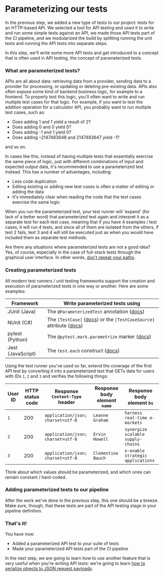 # Parameterizing our tests

In the previous step, we added a new type of tests to our project: tests for an HTTP-based API. We selected a tool for API testing and used it to write and run some simple tests against an API, we made those API tests part of the CI pipeline, and we modularized the build by splitting running the unit tests and running the API tests into separate steps.

In this step, we'll write some more API tests and get introduced to a concept that is often used in API testing, the concept of parameterized tests.

### What are parameterized tests?

APIs are all about data: retrieving data from a provider, sending data to a provider for processing, or updating or deleting pre-existing data. APIs also often expose some kind of backend business logic, for example to a frontend. To properly test this logic, you'll often want to write and run multiple test cases for that logic. For example, if you want to test the addition operation for a calculator API, you probably want to run multiple test cases, such as:

* Does adding 1 and 1 yield a result of 2?
* Does adding 0 and 0 yield 0?
* Does adding -1 and 1 yield 0?
* Does adding –2147483648 and 2147483647 yield -1?

and so on.

In cases like this, instead of having multiple tests that essentially exercise the same piece of logic, just with different combinations of input and expected output data, it's recommended to use a parameterized test instead. This has a number of advantages, including:

* Less code duplication
* Editing existing or adding new test cases is often a matter of editing or adding the data
* It's immediately clear when reading the code that the test cases exercise the same logic

When you run the parameterized test, your test runner will 'expand' (for lack of a better word) that parameterized test again and interpret it as a separate test for each test case, meaning that if you have 4 examples / test cases, it will run 4 tests, and since all of them are isolated from the others, if test 2 fails, test 3 and 4 will still be executed just as when you would have included them as separate test methods.

Are there any situations where parameterized tests are not a good idea? Yes, of course, especially in the case of full-stack tests through the graphical user interface. In other words, [don't repeat your paths](https://chrismcmahonsblog.blogspot.com/2017/11/ui-test-heuristic-dont-repeat-your-paths.html).

### Creating parameterized tests

All modern test runners / unit testing frameworks support the creation and execution of parameterized tests in one way or another. Here are some examples:

| Framework | Write parameterized tests using |
| --------- | ------------------------ |
| JUnit (Java) | The `@ParameterizedTest` annotation ([docs](https://junit.org/junit5/docs/current/user-guide/#writing-tests-parameterized-tests)) |
| NUnit (C#) | The `[TestCase]` ([docs](https://docs.nunit.org/articles/nunit/writing-tests/attributes/testcase.html)) or the `[TestCaseSource]` attribute ([docs](https://docs.nunit.org/articles/nunit/writing-tests/attributes/testcasesource.html)) |
| pytest (Python) | The `@pytest.mark.parametrize` marker ([docs](https://docs.pytest.org/en/latest/how-to/parametrize.html)) |
| Jest (JavaScript) | The `test.each` construct ([docs](https://jestjs.io/docs/api#testeachtablename-fn-timeout)) |

Using the test runner you've used so far, extend the coverage of the first API test by converting it into a parameterized test that GETs data for users with IDs `1`, `2` and `3` and verifies the following things:

| User ID | HTTP status code | Response `Content-Type` header | Response body element `name` | Response body element `bs` |
| ------- | ---------------- | ------------------------------ | ---------------------------- | -------------------------- |
| `1` | 200 | `application/json; charset=utf-8` | `Leanne Graham` | `harness real-time e-markets` |
| `2` | 200 | `application/json; charset=utf-8` | `Ervin Howell` | `synergize scalable supply-chains` |
| `3` | 200 | `application/json; charset=utf-8` | `Clementine Bauch` | `e-enable strategic applications` |

Think about which values should be parameterized, and which ones can remain constant / hard-coded.

### Adding parameterized tests to our pipeline

After the work we've done in the previous step, this one should be a breeze. Make sure, though, that these tests are part of the API testing stage in your pipeline definition.

### That's it!

You have now:

* Added a parameterized API test to your suite of tests
* Made your parameterized API tests part of the CI pipeline

In the next step, we are going to learn how to use another feature that is very useful when you're writing API tests: we're going to learn [how to serialize objects to JSON request payloads](08-serializing-objects-to-json.md).